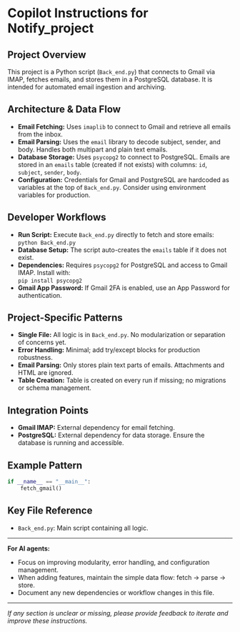 # Copilot Instructions for Notify_project

## Project Overview
This project is a Python script (`Back_end.py`) that connects to Gmail via IMAP, fetches emails, and stores them in a PostgreSQL database. It is intended for automated email ingestion and archiving.

## Architecture & Data Flow
- **Email Fetching:** Uses `imaplib` to connect to Gmail and retrieve all emails from the inbox.
- **Email Parsing:** Uses the `email` library to decode subject, sender, and body. Handles both multipart and plain text emails.
- **Database Storage:** Uses `psycopg2` to connect to PostgreSQL. Emails are stored in an `emails` table (created if not exists) with columns: `id`, `subject`, `sender`, `body`.
- **Configuration:** Credentials for Gmail and PostgreSQL are hardcoded as variables at the top of `Back_end.py`. Consider using environment variables for production.

## Developer Workflows
- **Run Script:** Execute `Back_end.py` directly to fetch and store emails:  
  `python Back_end.py`
- **Database Setup:** The script auto-creates the `emails` table if it does not exist.
- **Dependencies:** Requires `psycopg2` for PostgreSQL and access to Gmail IMAP. Install with:  
  `pip install psycopg2`
- **Gmail App Password:** If Gmail 2FA is enabled, use an App Password for authentication.

## Project-Specific Patterns
- **Single File:** All logic is in `Back_end.py`. No modularization or separation of concerns yet.
- **Error Handling:** Minimal; add try/except blocks for production robustness.
- **Email Parsing:** Only stores plain text parts of emails. Attachments and HTML are ignored.
- **Table Creation:** Table is created on every run if missing; no migrations or schema management.

## Integration Points
- **Gmail IMAP:** External dependency for email fetching.
- **PostgreSQL:** External dependency for data storage. Ensure the database is running and accessible.

## Example Pattern
```python
if __name__ == "__main__":
    fetch_gmail()
```

## Key File Reference
- `Back_end.py`: Main script containing all logic.

---

**For AI agents:**
- Focus on improving modularity, error handling, and configuration management.
- When adding features, maintain the simple data flow: fetch → parse → store.
- Document any new dependencies or workflow changes in this file.

---

*If any section is unclear or missing, please provide feedback to iterate and improve these instructions.*
